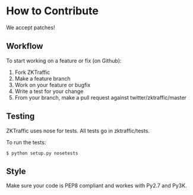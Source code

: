# How to Contribute

We accept patches!

## Workflow

To start working on a feature or fix (on Github):

1.  Fork ZKTraffic
2.  Make a feature branch
3.  Work on your feature or bugfix
4.  Write a test for your change
5.  From your branch, make a pull request against twitter/zktraffic/master

## Testing

ZKTraffic uses nose for tests. All tests go in zktraffic/tests.

To run the tests:

```
$ python setup.py nosetests
```

## Style

Make sure your code is PEP8 compliant and workes with Py2.7 and Py3K.

